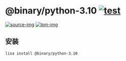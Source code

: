 @binary/python-3.10 [![test](https://github.com/LISTENAI/binary-python-3.10/actions/workflows/test.yml/badge.svg)](https://github.com/LISTENAI/binary-python-3.10/actions/workflows/test.yml)
==========

[![source-img]][source-url] [![lpm-img]][lpm-url]

## 安装

```
lisa install @binary/python-3.10
```

[source-img]: https://img.shields.io/static/v1?style=flat-square&label=source&color=blue&message=3.10.0
[source-url]: https://github.com/indygreg/python-build-standalone/releases/tag/20211017
[lpm-img]: https://img.shields.io/badge/dynamic/json?style=flat-square&label=lpm&color=green&query=latestVersion&url=https%3A%2F%2Flpm.listenai.com%2Fapi%2Fcloud%2Fpackages%2Fdetail%3Fname%3D%40binary%2Fpython-3.10
[lpm-url]: https://lpm.listenai.com/lpm/info/?keyword=%40binary%2Fpython-3.10

